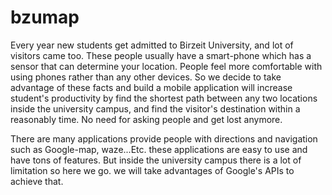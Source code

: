 # bzumap

Every year new students get admitted to Birzeit University, and lot of visitors came too. These people usually have a smart-phone which has a sensor that can determine your location. People feel more comfortable with using phones rather than any other devices. So we decide to take advantage of these facts and build a mobile application will increase student's productivity by find the shortest path between any two locations inside the university campus, and find the visitor's destination within a reasonably time. No need for asking people and get lost anymore.

There are many applications provide people with directions and navigation such as Google-map, waze...Etc. these applications are easy to use and have tons of features. But inside the university campus there is a lot of limitation so here we go. we will take advantages of Google's APIs to achieve that.
